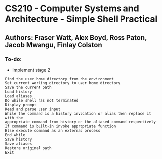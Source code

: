# CS210 - Computer Systems and Architecture - Simple Shell Practical 
## Authors: Fraser Watt, Alex Boyd, Ross Paton, Jacob Mwangu, Finlay Colston

### To-do:
- Implement stage 2


```
Find the user home directory from the environment
Set current working directory to user home directory
Save the current path
Load history
Load aliases
Do while shell has not terminated
Display prompt
Read and parse user input
While the command is a history invocation or alias then replace it with the
appropriate command from history or the aliased command respectively
If command is built-in invoke appropriate function
Else execute command as an external process
End while
Save history
Save aliases
Restore original path
Exit
```